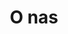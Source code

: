 ---
layout: articles
title: O nas
articles:
  data_source: site.strony
  type: brief
  show_info: true
---